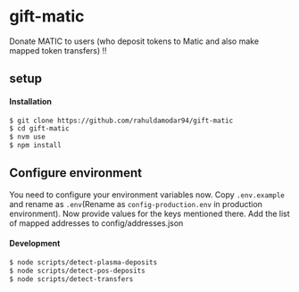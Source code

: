 # gift-matic

Donate MATIC to users (who deposit tokens to Matic and also make mapped token transfers) !!

## setup

#### Installation

```sh
$ git clone https://github.com/rahuldamodar94/gift-matic
$ cd gift-matic
$ nvm use
$ npm install

```

## Configure environment

You need to configure your environment variables now. Copy `.env.example` and rename as `.env`(Rename as `config-production.env` in production environment). Now provide values for the keys mentioned there. Add the list of mapped addresses to config/addresses.json

#### Development

```sh
$ node scripts/detect-plasma-deposits
$ node scripts/detect-pos-deposits
$ node scripts/detect-transfers
```
